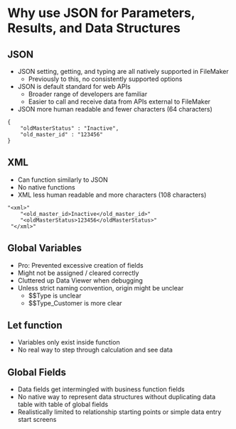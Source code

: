 # Why use JSON for Parameters, Results, and Data Structures


## JSON
- JSON setting, getting, and typing are all natively supported in FileMaker
  - Previously to this, no consistently supported options
- JSON is default standard for web APIs
  - Broader range of developers are familiar
  - Easier to call and receive data from APIs external to FileMaker
- JSON more human readable and fewer characters (64 characters)
```
{
	"oldMasterStatus" : "Inactive",
	"old_master_id" : "123456"
}
```

## XML
- Can function similarly to JSON
- No native functions
- XML less human readable and more characters (108 characters)
```
"<xml>"
 	"<old_master_id>Inactive</old_master_id>"
 	"<oldMasterStatus>123456</oldMasterStatus>"
 "</xml>"
```

## Global Variables
- Pro: Prevented excessive creation of fields
- Might not be assigned / cleared correctly
- Cluttered up Data Viewer when debugging
- Unless strict naming convention, origin might be unclear
  - $$Type is unclear
  - $$Type_Customer is more clear 

## Let function
- Variables only exist inside function
- No real way to step through calculation and see data 

## Global Fields
- Data fields get intermingled with business function fields
- No native way to represent data structures without duplicating data table with table of global fields
- Realistically limited to relationship starting points or simple data entry start screens
